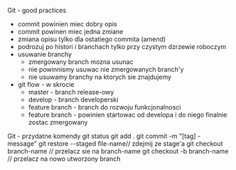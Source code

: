 Git - good practices

* commit powinien miec dobry opis
* commit powinen miec jedna zmiane
* zmiana opisu tylko dla ostatiego commita (amend)
* podrozuj po histori i branchach tylko przy czystym dzrzewie roboczym
* usuwanie branchy  
    * zmergowany branch mozna usunac
    * nie powinnismy usuwac nie zmergowanych branch'y 
    * nie usuwamy branchy na ktorych sie znajdujemy
* git flow - w skrocie
    * master - branch release-owy
    * develop - branch developerski
    * feature branch - branch do rozwoju funkcjonalnosci
    * feature branch - powinien startowac od developa i do niego finalnie zostac zmergowany


Git - przydatne komendy
git status
git add .
git commit -m "[tag] - message"
git restore --staged file-name// zdejmij ze stage'a
git checkout branch-name // przelacz sie na branch-name
git checkout -b branch-name // przelacz na nowo utworzony branch
